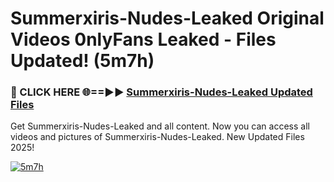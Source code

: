 # Summerxiris-Nudes-Leaked Original Videos 0nlyFans Leaked - Files Updated! (5m7h)

<h3>🔴 CLICK HERE 🌐==►► <a href="https://tinyurl.com/52m3yx9h" rel="nofollow">Summerxiris-Nudes-Leaked Updated Files</a></h3>

Get Summerxiris-Nudes-Leaked and all content. Now you can access all videos and pictures of Summerxiris-Nudes-Leaked. New Updated Files 2025!

[![5m7h](https://i.imgur.com/TnHtlc8.gif)](https://tinyurl.com/52m3yx9h)

